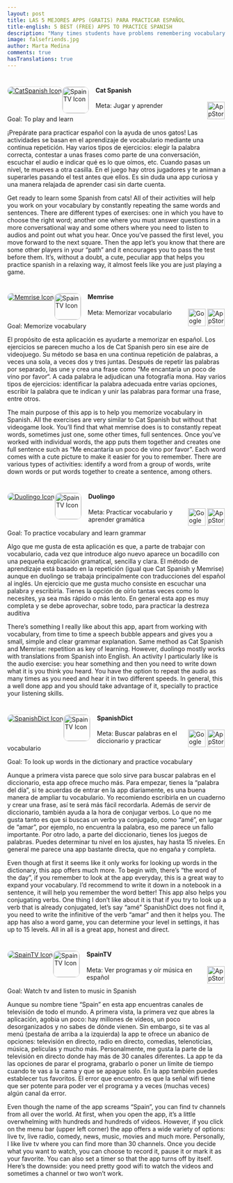```yaml
---
layout: post
title: LAS 5 MEJORES APPS (GRATIS) PARA PRACTICAR ESPAÑOL
title-english: 5 BEST (FREE) APPS TO PRACTICE SPANISH
description: "Many times students have problems remembering vocabulary in Spanish. Some Spanish words look very similar to English terms but the meaning is completely different (this is what we call “false cognates” or “false friends”) No wonder they get confuse! Here’s a list of some of the most common false friends with examples to help you understand and remember them better"
image: falsefriends.jpg
author: Marta Medina
comments: true
hasTranslations: true
---
```


<style type="text/css">
	img.media-object:not(.icon) {
		/*width: 100%;*/
		margin-right: 4px;
		float: right;
		height: 40px;
	}
	.media-left {
		float: left;
	}
	img.media-object.icon {
		border-radius: 30px;
		border: 1px solid #ddd;
	}
	img.media-object.mini-icon {
		border-radius: 30px;
		border: 1px solid #ddd;
		width: 60px;
		border-radius: 12px;
		float: left;
		margin-right: 15px;
	}
	.media {
		margin-top: 40px;
	}
</style>

<div class="media">
  <div class="media-left visible-sm visible-md visible-lg visible-xl">
    <a href="https://itunes.apple.com/us/app/cat-spanish-by-catacademy/id690453731?mt=8">
      <img class="media-object icon" src="http://a3.mzstatic.com/us/r30/Purple/v4/ff/2c/f2/ff2cf275-add1-4382-0111-1cf0857b158d/icon175x175.png" alt="CatSpanish Icon">
    </a>
  </div>
  <div class="media-body">
    <div class="visible-xs">
    	<a href="https://itunes.apple.com/us/app/spain-tv-radio/id684737312?mt=8">
    	  	<img class="mini-icon media-object icon" src="http://a3.mzstatic.com/us/r30/Purple/v4/ff/2c/f2/ff2cf275-add1-4382-0111-1cf0857b158d/icon175x175.png" alt="SpainTV Icon">
    	</a>
  	</div>
    <h4 class="media-heading">Cat Spanish</h4>
	<a href="https://itunes.apple.com/us/app/cat-spanish-by-catacademy/id690453731?mt=8">
      <img class="media-object" src="{{ site.baseurl}}/images/appstore.svg" alt="AppStore Icon">
    </a>
    <p>Meta: Jugar y aprender</p>
    <div class="translation-section collapse">
		<div class="well">
			Goal: To play and learn
		</div>
	</div>
    <p>¡Prepárate para practicar español con la ayuda de unos gatos! Las actividades se basan en el aprendizaje de vocabulario mediante una continua repetición. Hay varios tipos de ejercicios: elegir la palabra correcta, contestar a unas frases como parte de una conversación, escuchar el audio e indicar qué es lo que oímos, etc. Cuando pasas un nivel, te mueves a otra casilla. En el juego hay otros jugadores y te animan a superarles pasando el test antes que ellos. Es sin duda una app curiosa y una manera relajada de aprender casi sin darte cuenta.</p>
    <d class="translation-section collapse">
		<div class="well">
			Get ready to learn some Spanish from cats! All of their activities will help you work on your vocabulary by constantly repeating the same words and sentences. There are different types of exercises: one in which you have to choose the right word; another one where you must answer questions in a more conversational way and some others where you need to listen to audios and point out what you hear. Once you’ve passed the first level, you move forward to the next square. Then the app let’s you know that there are some other players in your “path” and it encourages you to pass the test before them. It’s, without a doubt, a cute, peculiar app that helps you practice spanish in a relaxing way, it almost feels like you are just playing a game.
		</div>
	</d>
  </div>
</div>

<div class="media">
  <div class="media-left icon visible-sm visible-md visible-lg visible-xl">
    <a href="https://itunes.apple.com/us/app/memrise.-learn-faster.-500+/id635966718?mt=8">
      <img class="media-object icon" src="http://a2.mzstatic.com/us/r30/Purple7/v4/f9/73/2e/f9732e20-afac-f5d8-2c01-440384ce0632/icon175x175.png" alt="Memrise Icon">
    </a>
  </div>
  <div class="media-body">
    <div class="visible-xs">
    	<a href="https://itunes.apple.com/us/app/spain-tv-radio/id684737312?mt=8">
    	  	<img class="mini-icon media-object icon" src="http://a2.mzstatic.com/us/r30/Purple7/v4/f9/73/2e/f9732e20-afac-f5d8-2c01-440384ce0632/icon175x175.png" alt="SpainTV Icon">
    	</a>
  	</div>
    <h4 class="media-heading">Memrise</h4>
  	<a href="https://itunes.apple.com/us/app/memrise.-learn-faster.-500+/id635966718?mt=8">
      <img class="media-object" src="{{ site.baseurl}}/images/appstore.svg" alt="AppStore Icon">
    </a>
    <a href="https://play.google.com/store/apps/details?id=com.memrise.android.memrisecompanion&hl=en">
      <img class="media-object" src="{{ site.baseurl}}/images/googlestore.png" alt="GooglePlay Icon">
    </a>
    <p>Meta: Memorizar vocabulario</p>
    <div class="translation-section collapse">
		<div class="well">
			Goal: Memorize vocabulary
		</div>
	</div>
    <p>El propósito de esta aplicación es ayudarte a memorizar en español. Los ejercicios se parecen mucho a los de Cat Spanish pero sin ese aire de videojuego. Su método se basa en una continua repetición de palabras, a veces una sola, a veces dos y tres juntas. Después de repetir las palabras por separado, las une y crea una frase como “Me encantaría un poco de vino por favor“. A cada palabra le adjudican una fotografía mona. Hay varios tipos de ejercicios: identificar la palabra adecuada entre varias opciones, escribir la palabra que te indican y unir las palabras para formar una frase, entre otros.</p>
    <d class="translation-section collapse">
		<div class="well">
			The main purpose of this app is to help you memorize vocabulary in Spanish. All the  exercises are very similar to Cat Spanish but without that videogame look. You’ll find that what memrise does is to constantly repeat words, sometimes just one, some other times, full sentences. Once you’ve worked with individual words, the app puts them together and creates one full sentence such as “Me encantaría un poco de vino por favor”. Each word comes with a cute picture to make it easier for you to remember. There are various types of activities: identify a word from a group of words, write down words or put words together to create a sentence, among others.
		</div>
	</d>
  </div>
</div>

<div class="media">
  <div class="media-left icon visible-sm visible-md visible-lg visible-xl">
    <a href="https://itunes.apple.com/us/app/duolingo-learn-languages-for/id570060128?mt=8">
      <img class="media-object icon" src="http://a5.mzstatic.com/us/r30/Purple1/v4/fd/16/c3/fd16c37c-4c31-2114-d195-124aa6722223/icon175x175.jpeg" alt="Duolingo Icon">
    </a>
  </div>
  <div class="media-body">
    <div class="visible-xs">
    	<a href="https://itunes.apple.com/us/app/spain-tv-radio/id684737312?mt=8">
    	  	<img class="mini-icon media-object icon" src="http://a5.mzstatic.com/us/r30/Purple1/v4/fd/16/c3/fd16c37c-4c31-2114-d195-124aa6722223/icon175x175.jpeg" alt="SpainTV Icon">
    	</a>
  	</div>
    <h4 class="media-heading">Duolingo</h4>
  	<a href="https://itunes.apple.com/us/app/duolingo-learn-languages-for/id570060128?mt=8">
      <img class="media-object" src="{{ site.baseurl}}/images/appstore.svg" alt="AppStore Icon">
    </a>
    <a href="https://play.google.com/store/apps/details?id=com.duolingo">
      <img class="media-object" src="{{ site.baseurl}}/images/googlestore.png" alt="GooglePlay Icon">
    </a>
    <p>Meta: Practicar vocabulario y aprender gramática</p>
    <div class="translation-section collapse">
		<div class="well">
			Goal: To practice vocabulary and learn grammar
		</div>
	</div>
    <p>Algo que me gusta de esta aplicación es que, a parte de trabajar con vocabulario, cada vez que introduce algo nuevo aparece un bocadillo con una pequeña explicación gramatical, sencilla y clara. El método de aprendizaje está basado en la repetición (igual que Cat Spanish y Memrise) aunque en duolingo se trabaja principalmente con traducciones del español al inglés. Un ejercicio que me gusta mucho consiste en escuchar una palabra y escribirla. Tienes la opción de oírlo tantas veces como lo necesites, ya sea más rápido o más lento. En general esta app es muy completa y se debe aprovechar, sobre todo, para practicar la destreza auditiva</p>
    <d class="translation-section collapse">
		<div class="well">
			There’s something I really like about this app, apart from working with vocabulary, from time to time a speech bubble appears and gives you a small, simple and clear grammar explanation. Same method as Cat Spanish and Memrise: repetition as key of learning. However, duolingo mostly works with translations from Spanish into English. An activity I particularly like is the audio exercise: you hear something and then you need to write down what it is you think you heard. You have the option to repeat the audio as many times as you need and hear it in two different speeds. In general, this a well done app and you should take advantage of it, specially to practice your listening skills.
		</div>
	</d>
  </div>
</div>

<div class="media">
  <div class="media-left icon visible-sm visible-md visible-lg visible-xl">
    <a href="https://itunes.apple.com/us/app/spanish-translator-dictionary/id332510494?mt=8">
      <img class="media-object icon" src="http://a5.mzstatic.com/us/r30/Purple5/v4/19/9a/b8/199ab8f3-e971-0a6c-4c3c-c65442f21c9d/icon175x175.png" alt="SpanishDict Icon">
    </a>
  </div>
  <div class="media-body">
    <div class="visible-xs">
    	<a href="https://itunes.apple.com/us/app/spain-tv-radio/id684737312?mt=8">
    	  	<img class="mini-icon media-object icon" src="http://a5.mzstatic.com/us/r30/Purple5/v4/19/9a/b8/199ab8f3-e971-0a6c-4c3c-c65442f21c9d/icon175x175.png" alt="SpainTV Icon">
    	</a>
  	</div>
    <h4 class="media-heading">SpanishDict</h4>
  	<a href="https://itunes.apple.com/us/app/spanish-translator-dictionary/id332510494?mt=8">
      <img class="media-object" src="{{ site.baseurl}}/images/appstore.svg" alt="AppStore Icon">
    </a>
    <a href="https://play.google.com/store/apps/details?id=com.spanishdictapp&hl=en">
      <img class="media-object" src="{{ site.baseurl}}/images/googlestore.png" alt="GooglePlay Icon">
    </a>
    <p>Meta: Buscar palabras en el diccionario y practicar vocabulario</p>
    <div class="translation-section collapse">
		<div class="well">
			Goal: To look up words in the dictionary and practice vocabulary
		</div>
	</div>
    <p>Aunque a primera vista parece que solo sirve para buscar palabras en el diccionario, esta app ofrece mucho más. Para empezar, tienes la “palabra del día”, si te acuerdas de entrar en la app diariamente, es una buena manera de ampliar tu vocabulario. Yo recomiendo escribirla en un cuaderno y crear una frase, así te será más fácil recordarla. Además de servir de diccionario, también ayuda a la hora de conjugar verbos. Lo que no me gusta tanto es que si buscas un verbo ya conjugado, como “amé”, en lugar de “amar”, por ejemplo, no encuentra la palabra, eso me parece un fallo importante. Por otro lado, a parte del diccionario, tienes los juegos de palabras. Puedes determinar tu nivel en los ajustes, hay hasta 15 niveles. En general me parece una app bastante directa, que no engaña y completa.</p>
    <d class="translation-section collapse">
		<div class="well">
			Even though at first it seems like it only works for looking up words in the dictionary, this app offers much more. To begin with, there’s “the word of the day”, if you remember to look at the app everyday, this is a great way to expand your vocabulary. I’d recommend to write it down in a notebook in a sentence, it will help you remember the word better! This app also helps you conjugating verbs. One thing I don’t like about it is that if you try to look up a verb that is already conjugated, let’s say “amé” SpanishDict does not find it, you need to write the infinitive of the verb “amar” and then it helps you. The app has also a word game, you can determine your level in settings, it has up to 15 levels. All in all is a great app, honest and direct.
		</div>
	</d>
  </div>
</div>

<div class="media">
  <div class="media-left icon visible-sm visible-md visible-lg visible-xl">
    <a href="https://itunes.apple.com/us/app/spain-tv-radio/id684737312?mt=8">
      <img class="media-object icon" src="http://a3.mzstatic.com/us/r30/Purple7/v4/cf/3f/b6/cf3fb68f-1ff2-2498-4761-94fe908a1fca/icon175x175.jpeg" alt="SpainTV Icon">
    </a>
  </div>
  <div class="media-body">
    <div class="visible-xs">
    	<a href="https://itunes.apple.com/us/app/spain-tv-radio/id684737312?mt=8">
    	  	<img class="mini-icon media-object icon" src="http://a3.mzstatic.com/us/r30/Purple7/v4/cf/3f/b6/cf3fb68f-1ff2-2498-4761-94fe908a1fca/icon175x175.jpeg" alt="SpainTV Icon">
    	</a>
  	</div>
    <h4 class="media-heading">SpainTV</h4>
  	<a href="https://itunes.apple.com/us/app/spain-tv-radio/id684737312?mt=8">
      <img class="media-object" src="{{ site.baseurl}}/images/appstore.svg" alt="AppStore Icon">
    </a>
    <p>Meta: Ver programas y oír música en español</p>
    <div class="translation-section collapse">
		<div class="well">
			Goal: Watch tv and listen to music in Spanish
		</div>
	</div>
    <p>Aunque su nombre tiene “Spain” en esta app encuentras canales de televisión de todo el mundo. A primera vista, la primera vez que abres la aplicación, agobia un poco: hay millones de vídeos, un poco desorganizados y no sabes de dónde vienen. Sin embargo, si te vas al menú (pestaña de arriba a la izquierda) la app te ofrece un abanico de opciones: televisión en directo, radio en directo, comedias, telenoticias, música, películas y mucho más. Personalmente, me gusta la parte de la televisión en directo donde hay más de 30 canales diferentes. La app te da las opciones de parar el programa, grabarlo o poner un límite de tiempo cuando te vas a la cama y que se apague solo. En la app también puedes establecer tus favoritos. El error que encuentro es que la señal wifi tiene que ser potente para poder ver el programa y a veces (muchas veces) algún canal da error.</p>
    <d class="translation-section collapse">
		<div class="well">
			Even though the name of the app screams “Spain”, you can find tv channels from all over the world. At first, when you open the app, it’s a little overwhelming with hundreds and hundreds of videos. However, if you click on the menu bar (upper left corner) the app offers a wide variety of options: live tv, live radio, comedy, news, music, movies and much more. Personally, I like live tv where you can find more than 30 channels. Once you decide what you want to watch, you can choose to record it, pause it or mark it as your favorite. You can also set a timer so that the app turns off by itself. Here’s the downside: you need pretty good wifi to watch the videos and sometimes a channel or two won’t work.
		</div>
	</d>
  </div>
</div>

<br>
